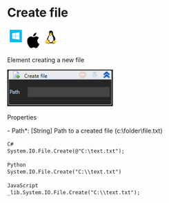 # Create file

![](<../../../.gitbook/assets/image (18).png>)

Element creating a new file

![](<../../../.gitbook/assets/1 (123).png>)

Properties

&#x20;\- Path\*: \[String] Path to a created file (c:\folder\file.txt)

```
C#
System.IO.File.Create(@"C:\text.txt");

Python
System.IO.File.Create("C:\\text.txt")

JavaScript
_lib.System.IO.File.Create("C:\\text.txt");
```
